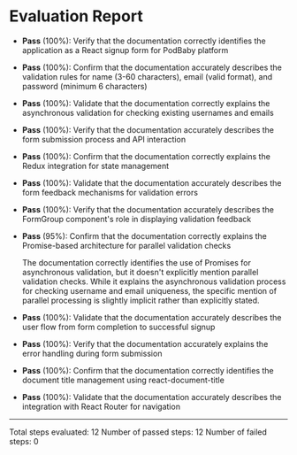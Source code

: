 # Evaluation Report

- **Pass** (100%): Verify that the documentation correctly identifies the application as a React signup form for PodBaby platform
- **Pass** (100%): Confirm that the documentation accurately describes the validation rules for name (3-60 characters), email (valid format), and password (minimum 6 characters)
- **Pass** (100%): Validate that the documentation correctly explains the asynchronous validation for checking existing usernames and emails
- **Pass** (100%): Verify that the documentation accurately describes the form submission process and API interaction
- **Pass** (100%): Confirm that the documentation correctly explains the Redux integration for state management
- **Pass** (100%): Validate that the documentation accurately describes the form feedback mechanisms for validation errors
- **Pass** (100%): Verify that the documentation accurately describes the FormGroup component's role in displaying validation feedback
- **Pass** (95%): Confirm that the documentation correctly explains the Promise-based architecture for parallel validation checks

    The documentation correctly identifies the use of Promises for asynchronous validation, but it doesn't explicitly mention parallel validation checks. While it explains the asynchronous validation process for checking username and email uniqueness, the specific mention of parallel processing is slightly implicit rather than explicitly stated.

- **Pass** (100%): Validate that the documentation accurately describes the user flow from form completion to successful signup
- **Pass** (100%): Verify that the documentation accurately explains the error handling during form submission
- **Pass** (100%): Confirm that the documentation correctly identifies the document title management using react-document-title
- **Pass** (100%): Validate that the documentation accurately describes the integration with React Router for navigation

---

Total steps evaluated: 12
Number of passed steps: 12
Number of failed steps: 0